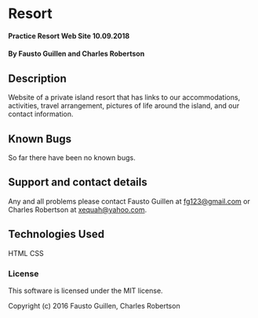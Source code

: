 # Resort

#### Practice Resort Web Site     10.09.2018

#### By Fausto Guillen and Charles Robertson
## Description

Website of a private island resort that has links to our accommodations, activities, travel arrangement, pictures of life around the island, and our contact information.

## Known Bugs

So far there have been no known bugs.

## Support and contact details

Any and all problems please contact Fausto Guillen at fg123@gmail.com or Charles Robertson at xequah@yahoo.com.

## Technologies Used

HTML
CSS

### License

This software is licensed under the MIT license.

Copyright (c) 2016 Fausto Guillen, Charles Robertson 
